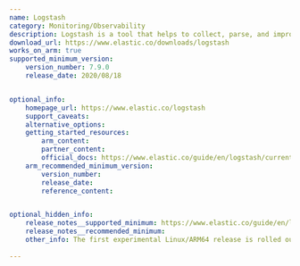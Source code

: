 ```yaml
---
name: Logstash
category: Monitoring/Observability
description: Logstash is a tool that helps to collect, parse, and improve log and event data from different sources. It also allows to manage data pipelines in real-time, providing insights and analysis for complex setups across multiple locations.
download_url: https://www.elastic.co/downloads/logstash
works_on_arm: true
supported_minimum_version:
    version_number: 7.9.0
    release_date: 2020/08/18


optional_info:
    homepage_url: https://www.elastic.co/logstash
    support_caveats:
    alternative_options:
    getting_started_resources:
        arm_content:
        partner_content:
        official_docs: https://www.elastic.co/guide/en/logstash/current/installing-logstash.html
    arm_recommended_minimum_version:
        version_number:
        release_date:
        reference_content:


optional_hidden_info:
    release_notes__supported_minimum: https://www.elastic.co/guide/en/logstash/7.9/logstash-7-9-0.html#_arm64_support_experimental
    release_notes__recommended_minimum:
    other_info: The first experimental Linux/ARM64 release is rolled out in version v7.9.0.
    
---
```

